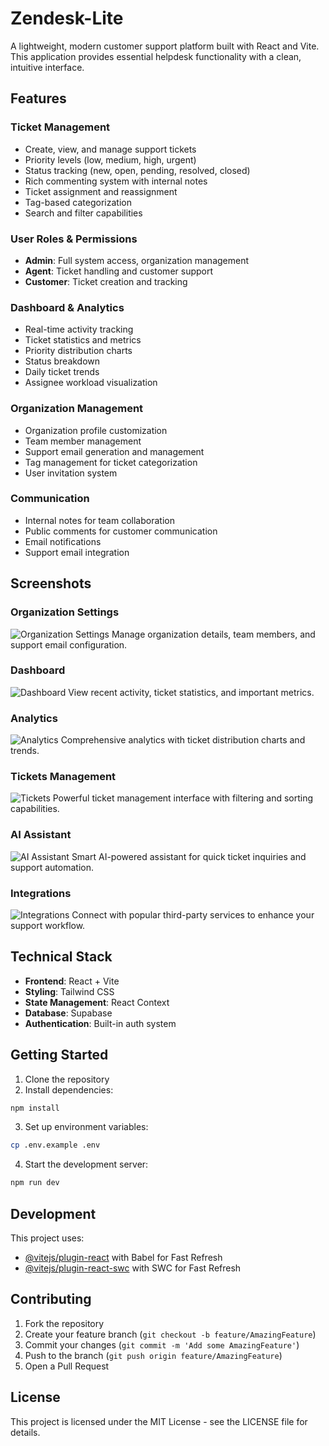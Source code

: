# Zendesk-Lite

A lightweight, modern customer support platform built with React and Vite. This application provides essential helpdesk functionality with a clean, intuitive interface.

## Features

### Ticket Management
- Create, view, and manage support tickets
- Priority levels (low, medium, high, urgent)
- Status tracking (new, open, pending, resolved, closed)
- Rich commenting system with internal notes
- Ticket assignment and reassignment
- Tag-based categorization
- Search and filter capabilities

### User Roles & Permissions
- **Admin**: Full system access, organization management
- **Agent**: Ticket handling and customer support
- **Customer**: Ticket creation and tracking

### Dashboard & Analytics
- Real-time activity tracking
- Ticket statistics and metrics
- Priority distribution charts
- Status breakdown
- Daily ticket trends
- Assignee workload visualization

### Organization Management
- Organization profile customization
- Team member management
- Support email generation and management
- Tag management for ticket categorization
- User invitation system

### Communication
- Internal notes for team collaboration
- Public comments for customer communication
- Email notifications
- Support email integration

## Screenshots

### Organization Settings
![Organization Settings](./screenshots/organization-settings1.png)
Manage organization details, team members, and support email configuration.

### Dashboard
![Dashboard](./screenshots/dashboard1.png)
View recent activity, ticket statistics, and important metrics.

### Analytics
![Analytics](./screenshots/analytics1.png)
Comprehensive analytics with ticket distribution charts and trends.

### Tickets Management
![Tickets](./screenshots/tickets1.png)
Powerful ticket management interface with filtering and sorting capabilities.

### AI Assistant
![AI Assistant](./screenshots/ai_assistant1.png)
Smart AI-powered assistant for quick ticket inquiries and support automation.

### Integrations
![Integrations](./screenshots/integrations1.png)
Connect with popular third-party services to enhance your support workflow.

## Technical Stack

- **Frontend**: React + Vite
- **Styling**: Tailwind CSS
- **State Management**: React Context
- **Database**: Supabase
- **Authentication**: Built-in auth system

## Getting Started

1. Clone the repository
2. Install dependencies:
```bash
npm install
```

3. Set up environment variables:
```bash
cp .env.example .env
```

4. Start the development server:
```bash
npm run dev
```

## Development

This project uses:
- [@vitejs/plugin-react](https://github.com/vitejs/vite-plugin-react/blob/main/packages/plugin-react/README.md) with Babel for Fast Refresh
- [@vitejs/plugin-react-swc](https://github.com/vitejs/vite-plugin-react-swc) with SWC for Fast Refresh

## Contributing

1. Fork the repository
2. Create your feature branch (`git checkout -b feature/AmazingFeature`)
3. Commit your changes (`git commit -m 'Add some AmazingFeature'`)
4. Push to the branch (`git push origin feature/AmazingFeature`)
5. Open a Pull Request

## License

This project is licensed under the MIT License - see the LICENSE file for details.
